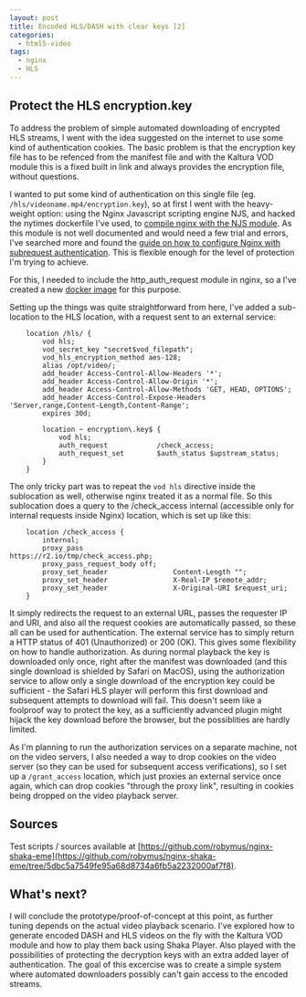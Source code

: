 ```yaml
---
layout: post
title: Encoded HLS/DASH with clear keys [2]
categories:
  - html5-video
tags:
  - nginx
  - HLS
---
```


## Protect the HLS encryption.key

To address the problem of simple automated downloading of encrypted HLS streams, I went with the idea suggested on the internet to use some kind of authentication cookies. The basic problem is that the encryption key file has to be refenced from the manifest file and with the Kaltura VOD module this is a fixed built in link and always provides the encryption file, without questions.

I wanted to put some kind of authentication on this single file (eg. `/hls/videoname.mp4/encryption.key`), so at first I went with the heavy-weight option: using the Nginx Javascript scripting engine NJS, and hacked the nytimes dockerfile I've used, to [compile nginx with the NJS module](https://hub.docker.com/repository/docker/robymus/nginx-vod-njs). As this module is not well documented and would need a few trial and errors, I've searched more and found the [guide on how to configure Nginx with subrequest authentication](https://docs.nginx.com/nginx/admin-guide/security-controls/configuring-subrequest-authentication/). This is flexible enough for the level of protection I'm trying to achieve.

For this, I needed to include the http_auth_request module in nginx, so a I've created a new [docker image](https://hub.docker.com/repository/docker/robymus/nginx-vod-auth) for this purpose.

Setting up the things was quite straightforward from here, I've added a sub-location to the HLS location, with a request sent to an external service:

```
    location /hls/ {
        vod hls;
        vod_secret_key "secret$vod_filepath";
        vod_hls_encryption_method aes-128;
        alias /opt/video/;
        add_header Access-Control-Allow-Headers '*';
        add_header Access-Control-Allow-Origin '*';
        add_header Access-Control-Allow-Methods 'GET, HEAD, OPTIONS';
        add_header Access-Control-Expose-Headers 'Server,range,Content-Length,Content-Range';
        expires 30d;

        location ~ encryption\.key$ {
            vod hls;
            auth_request            /check_access;
            auth_request_set        $auth_status $upstream_status;
        }
    }
```

The only tricky part was to repeat the `vod hls` directive inside the sublocation as well, otherwise nginx treated it as a normal file. So this sublocation does a query to the /check_access internal (accessible only for internal requests inside Nginx) location, which is set up like this:

```
    location /check_access {
        internal;
        proxy_pass                      https://r2.io/tmp/check_access.php;
        proxy_pass_request_body off;
        proxy_set_header                Content-Length "";
        proxy_set_header                X-Real-IP $remote_addr;
        proxy_set_header                X-Original-URI $request_uri;
    }

```

It simply redirects the request to an external URL, passes the requester IP and URI, and also all the request cookies are automatically passed, so these all can be used for authentication. The external service has to simply return a HTTP status of 401 (Unauthorized) or 200 (OK). This gives some flexibility on how to handle authorization. As during normal playback the key is downloaded only once, right after the manifest was downloaded (and this single download is shielded by Safari on MacOS), using the authorization service to allow only a single download of the encryption key could be sufficient - the Safari HLS player will perform this first download and subsequent attempts to download will fail. This doesn't seem like a foolproof way to protect the key, as a sufficiently advanced plugin might hijack the key download before the browser, but the possiblities are hardly limited.

As I'm planning to run the authorization services on a separate machine, not on the video servers, I also needed a way to drop cookies on the video server (so they can be used for subsequent access verifications), so I set up a `/grant_access` location, which just proxies an external service once again, which can drop cookies "through the proxy link", resulting in cookies being dropped on the video playback server.

## Sources

Test scripts / sources available at [https://github.com/robymus/nginx-shaka-eme](https://github.com/robymus/nginx-shaka-eme/tree/5dbc5a7549fe95a68d8734a6fb5a2232000af7f8).

## What's next?

I will conclude the prototype/proof-of-concept at this point, as further tuning depends on the actual video playback scenario. I've explored how to generate encoded DASH and HLS videos on the fly with the Kaltura VOD module and how to play them back using Shaka Player. Also played with the possibilities of protecting the decryption keys with an extra added layer of authentication. The goal of this excercise was to create a simple system where automated downloaders possibly can't gain access to the encoded streams.